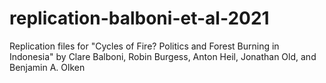 # replication-balboni-et-al-2021
Replication files for "Cycles of Fire? Politics and Forest Burning in Indonesia" by Clare Balboni, Robin Burgess, Anton Heil, Jonathan Old, and Benjamin A. Olken
